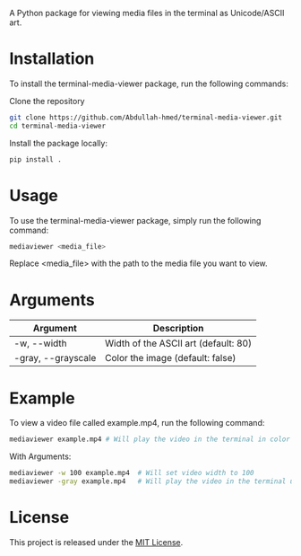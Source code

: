 A Python package for viewing media files in the terminal as Unicode/ASCII art.

# Installation
To install the terminal-media-viewer package, run the following commands:

Clone the repository

```bash
git clone https://github.com/Abdullah-hmed/terminal-media-viewer.git
cd terminal-media-viewer
```
Install the package locally:

```bash
pip install .
```
# Usage
To use the terminal-media-viewer package, simply run the following command:

```bash
mediaviewer <media_file>
```
Replace <media_file> with the path to the media file you want to view.

# Arguments

| Argument | Description |
|----------|-------------|
| -w, --width | Width of the ASCII art (default: 80) |
| -gray, --grayscale | Color the image (default: false) |


# Example
To view a video file called example.mp4, run the following command:

```bash
mediaviewer example.mp4 # Will play the video in the terminal in color
```
With Arguments:

```bash
mediaviewer -w 100 example.mp4  # Will set video width to 100
mediaviewer -gray example.mp4   # Will play the video in the terminal using unicode blocks
```

# License
This project is released under the [MIT License](https://choosealicense.com/licenses/mit/).